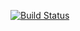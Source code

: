[![Build Status](https://travis-ci.org/Symrak43/deposit-calc.svg?branch=master)](https://travis-ci.org/Symrak43/deposit-calc)